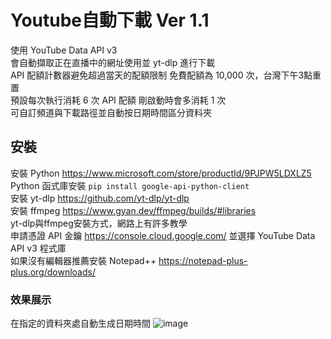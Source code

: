 # Youtube自動下載 Ver 1.1
使用 YouTube Data API v3<br>
會自動擷取正在直播中的網址使用並 yt-dlp 進行下載<br>
API 配額計數器避免超過當天的配額限制 免費配額為 10,000 次，台灣下午3點重置<br>
預設每次執行消耗 6 次 API 配額 剛啟動時會多消耗 1 次<br>
可自訂頻道與下載路徑並自動按日期時間區分資料夾<br>

## 安裝
安裝 Python https://www.microsoft.com/store/productId/9PJPW5LDXLZ5<br>
Python 函式庫安裝 ```pip install google-api-python-client```<br>
安裝 yt-dlp https://github.com/yt-dlp/yt-dlp<br>
安裝 ffmpeg https://www.gyan.dev/ffmpeg/builds/#libraries <br>
yt-dlp與ffmpeg安裝方式，網路上有許多教學<br>
申請憑證 API 金鑰 https://console.cloud.google.com/ 並選擇 YouTube Data API v3 程式庫<br>
如果沒有編輯器推薦安裝 Notepad++ https://notepad-plus-plus.org/downloads/

### 效果展示
在指定的資料夾處自動生成日期時間
![image](https://user-images.githubusercontent.com/78526289/235908490-7646254c-b39b-4159-b09d-a80a2fc855ea.png)
